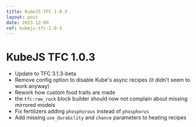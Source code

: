 ```yaml
---
title: KubeJS TFC 1.0.3
layout: post
date: 2023-12-09
ref: kubejs-tfc-1-0-3
---
```


# KubeJS TFC 1.0.3

- Update to TFC 3.1.3-beta
- Remove config option to disable Kube's async recipes (it didn't seem to work anyway)
- Rework how custom food traits are made
- the `tfc:raw_rock` block builder should now not complain about missing mirrored models
- Fix fertilizers adding `phosphorous` instead of `phosphorus`
- Add missing `use_durability` and `chance` parameters to heating recipes
